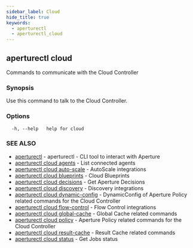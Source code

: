 ```yaml
---
sidebar_label: Cloud
hide_title: true
keywords:
  - aperturectl
  - aperturectl_cloud
---
```


<!-- markdownlint-disable -->

## aperturectl cloud

Commands to communicate with the Cloud Controller

### Synopsis

Use this command to talk to the Cloud Controller.

### Options

```
  -h, --help   help for cloud
```

### SEE ALSO

- [aperturectl](/reference/aperture-cli/aperturectl/aperturectl.md) - aperturectl - CLI tool to interact with Aperture
- [aperturectl cloud agents](/reference/aperture-cli/aperturectl/cloud/agents/agents.md) - List connected agents
- [aperturectl cloud auto-scale](/reference/aperture-cli/aperturectl/cloud/auto-scale/auto-scale.md) - AutoScale integrations
- [aperturectl cloud blueprints](/reference/aperture-cli/aperturectl/cloud/blueprints/blueprints.md) - Cloud Blueprints
- [aperturectl cloud decisions](/reference/aperture-cli/aperturectl/cloud/decisions/decisions.md) - Get Aperture Decisions
- [aperturectl cloud discovery](/reference/aperture-cli/aperturectl/cloud/discovery/discovery.md) - Discovery integrations
- [aperturectl cloud dynamic-config](/reference/aperture-cli/aperturectl/cloud/dynamic-config/dynamic-config.md) - DynamicConfig of Aperture Policy related commands for the Cloud Controller
- [aperturectl cloud flow-control](/reference/aperture-cli/aperturectl/cloud/flow-control/flow-control.md) - Flow Control integrations
- [aperturectl cloud global-cache](/reference/aperture-cli/aperturectl/cloud/global-cache/global-cache.md) - Global Cache related commands
- [aperturectl cloud policy](/reference/aperture-cli/aperturectl/cloud/policy/policy.md) - Aperture Policy related commands for the Cloud Controller
- [aperturectl cloud result-cache](/reference/aperture-cli/aperturectl/cloud/result-cache/result-cache.md) - Result Cache related commands
- [aperturectl cloud status](/reference/aperture-cli/aperturectl/cloud/status/status.md) - Get Jobs status
